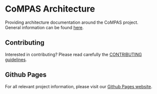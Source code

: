 ---
---

# CoMPAS Architecture

Providing architecture documentation around the CoMPAS project.\
General information can be found [here](https://wiki.lfenergy.org/display/HOME/CoMPAS).

## Contributing
Interested in contributing? Please read carefully the [CONTRIBUTING guidelines](https://github.com/com-pas/contributing/blob/master/CONTRIBUTING.md).

## Github Pages
For all relevant project information, please visit our [Github Pages website](https://com-pas.github.io/compas-architecture/).